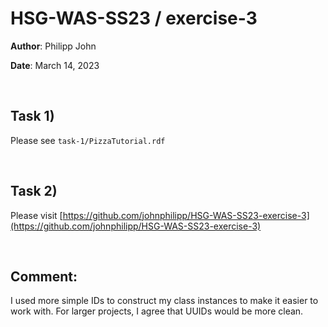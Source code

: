 # HSG-WAS-SS23 / exercise-3

**Author**: Philipp John

**Date**: March 14, 2023

<br>

## Task 1)

Please see `task-1/PizzaTutorial.rdf`

<br>

## Task 2)

Please visit [https://github.com/johnphilipp/HSG-WAS-SS23-exercise-3](https://github.com/johnphilipp/HSG-WAS-SS23-exercise-3)

<br>

## Comment:
I used more simple IDs to construct my class instances to make it easier to work with. For larger projects, I agree that UUIDs would be more clean.